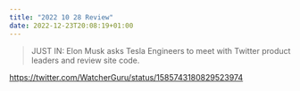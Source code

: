 ```yaml
---
title: "2022 10 28 Review"
date: 2022-12-23T20:08:19+01:00
---
```


> JUST IN: Elon Musk asks Tesla Engineers to meet with Twitter product leaders and review site code.

https://twitter.com/WatcherGuru/status/1585743180829523974
